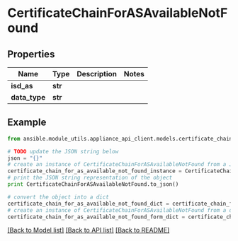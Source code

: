 # CertificateChainForASAvailableNotFound


## Properties

Name | Type | Description | Notes
------------ | ------------- | ------------- | -------------
**isd_as** | **str** |  | 
**data_type** | **str** |  | 

## Example

```python
from ansible.module_utils.appliance_api_client.models.certificate_chain_for_as_available_not_found import CertificateChainForASAvailableNotFound

# TODO update the JSON string below
json = "{}"
# create an instance of CertificateChainForASAvailableNotFound from a JSON string
certificate_chain_for_as_available_not_found_instance = CertificateChainForASAvailableNotFound.from_json(json)
# print the JSON string representation of the object
print CertificateChainForASAvailableNotFound.to_json()

# convert the object into a dict
certificate_chain_for_as_available_not_found_dict = certificate_chain_for_as_available_not_found_instance.to_dict()
# create an instance of CertificateChainForASAvailableNotFound from a dict
certificate_chain_for_as_available_not_found_form_dict = certificate_chain_for_as_available_not_found.from_dict(certificate_chain_for_as_available_not_found_dict)
```
[[Back to Model list]](../README.md#documentation-for-models) [[Back to API list]](../README.md#documentation-for-api-endpoints) [[Back to README]](../README.md)


